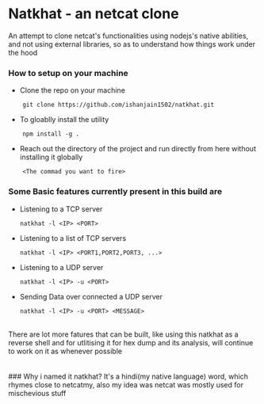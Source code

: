 
# Natkhat - an netcat clone

An attempt to clone netcat's functionalities using nodejs's native abilities, and not using external libraries, so as to understand how things work under the hood

### How to setup on your machine
* Clone the repo on your machine
```
    git clone https://github.com/ishanjain1502/natkhat.git
```

* To gloablly install the utility
```
    npm install -g .
```

* Reach out the directory of the project and run directly from here without installing it globally
```
    <The commad you want to fire>
```


### Some Basic features currently present in this build are

* Listening to a TCP server
    ```
    natkhat -l <IP> <PORT>
    ```
* Listening to a list of TCP servers
    ```
    natkhat -l <IP> <PORT1,PORT2,PORT3, ...>
    ```
* Listening to a UDP server
    ```
    natkhat -l <IP> -u <PORT> 
    ```
* Sending Data over connected a UDP server
    ```
    natkhat -l <IP> -u <PORT> <MESSAGE>
    ```
<br>
<tr>  There are lot more fatures that can be built, like using this natkhat as a reverse shell and for utlitising it for hex dump and its analysis, will continue to work on it as whenever possible
<br><br><br>
### Why i named it natkhat?
It's a hindi(my native language) word, which rhymes close to netcatmy, also my idea was netcat was mostly used for mischevious stuff